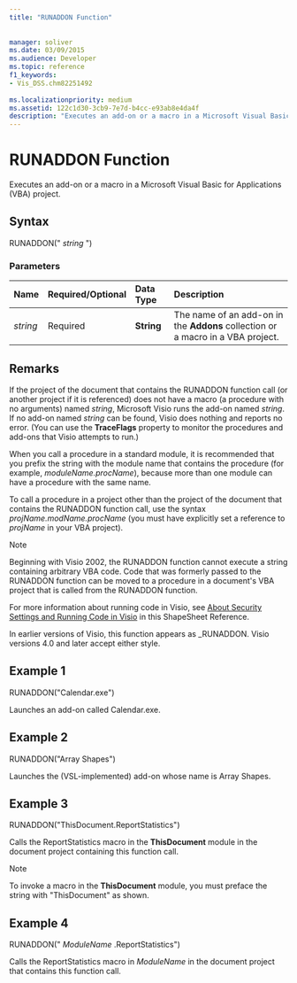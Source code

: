 ```yaml
---
title: "RUNADDON Function"
 
 
manager: soliver
ms.date: 03/09/2015
ms.audience: Developer
ms.topic: reference
f1_keywords:
- Vis_DSS.chm82251492
 
ms.localizationpriority: medium
ms.assetid: 122c1d30-3cb9-7e7d-b4cc-e93ab8e4da4f
description: "Executes an add-on or a macro in a Microsoft Visual Basic for Applications (VBA) project."
---
```


# RUNADDON Function

Executes an add-on or a macro in a Microsoft Visual Basic for Applications (VBA) project. 
  
## Syntax

RUNADDON(" *string*  ") 
  
### Parameters

|**Name**|**Required/Optional**|**Data Type**|**Description**|
|:-----|:-----|:-----|:-----|
| _string_ <br/> |Required  <br/> |**String** <br/> | The name of an add-on in the **Addons** collection or a macro in a VBA project. |
   
## Remarks

If the project of the document that contains the RUNADDON function call (or another project if it is referenced) does not have a macro (a procedure with no arguments) named  _string_, Microsoft Visio runs the add-on named  _string_. If no add-on named  _string_ can be found, Visio does nothing and reports no error. (You can use the **TraceFlags** property to monitor the procedures and add-ons that Visio attempts to run.) 
  
When you call a procedure in a standard module, it is recommended that you prefix the string with the module name that contains the procedure (for example,  *moduleName.procName*), because more than one module can have a procedure with the same name. 
  
To call a procedure in a project other than the project of the document that contains the RUNADDON function call, use the syntax  *projName.modName.procName*  (you must have explicitly set a reference to  *projName*  in your VBA project). 
  
> [!NOTE]
>  Beginning with Visio 2002, the RUNADDON function cannot execute a string containing arbitrary VBA code. Code that was formerly passed to the RUNADDON function can be moved to a procedure in a document's VBA project that is called from the RUNADDON function. 
  
For more information about running code in Visio, see [About Security Settings and Running Code in Visio](about-security-settings-and-running-code-in-visio-shapesheet.md) in this ShapeSheet Reference. 
  
In earlier versions of Visio, this function appears as _RUNADDON. Visio versions 4.0 and later accept either style. 
  
## Example 1

RUNADDON("Calendar.exe")
  
Launches an add-on called Calendar.exe.
  
## Example 2

RUNADDON("Array Shapes")
  
Launches the (VSL-implemented) add-on whose name is Array Shapes.
  
## Example 3

RUNADDON("ThisDocument.ReportStatistics")
  
Calls the ReportStatistics macro in the **ThisDocument** module in the document project containing this function call. 
  
> [!NOTE]
>  To invoke a macro in the **ThisDocument** module, you must preface the string with "ThisDocument" as shown. 
  
## Example 4

RUNADDON(" *ModuleName*  .ReportStatistics") 
  
Calls the ReportStatistics macro in  *ModuleName*  in the document project that contains this function call. 
  

